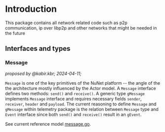# Introduction

This package contains all network related code such as p2p communication, ip over libp2p and other networks that might be needed in the future

## Interfaces and types

### Message

_proposed by @kabir.kbr; 2024-04-11;_

`Message` is one of the key primitives of the NuNet platform -- the angle of the the architecture mostly influenced by the Actor model. A `Message` interface defines two methods: `send()` and `receive()`. A generic type `gMessage` implements `Message` interface and requires necessary fields `sender`, `receiver`, `header` and `payload`. The current reasoning to define `Message` and `gMessage` within telemetry package is the relation between `Message` type and `Event` interface since both `send()` and `receive()` result in an `gEvent`.

See current reference model [message.go](https://gitlab.com/nunet/open-api/platform-data-model/-/blob/proposed/device-management-service/network/data/message.go).

